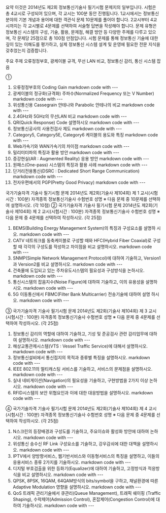 요약
이것은 2014년도 제2회 정보통신기술사 필기시험 문제지의 일부입니다. 시험은 총 4교시로 구성되어 있으며, 각 교시는 100분 동안 진행됩니다. 1교시에서는 정보통신 분야의 기본 개념과 용어에 대한 객관식 문제 10문제를 풀어야 합니다. 2교시부터 4교시까지는 각 교시별로 4문제를 선택하여 서술형 답변을 작성해야 합니다. 문제 유형은 정보통신 시스템의 구성, 기술, 활용, 문제점, 해결 방안 등 다양한 주제를 다루고 있으며, 각 문제당 25점으로 총 100점 만점입니다. 시험 문제를 통해 정보통신 기술에 대한 깊이 있는 이해도를 평가하고, 실제 정보통신 시스템 설계 및 운영에 필요한 전문 지식을 갖추었는지 검증합니다.

주요 주제
오류정정부호, 광케이블 규격, 무선 LAN 비교, 정보통신 감리, 통신 시스템 잡음

① 
1. 오류정정부호의 Coding Gain  markdown code with ---
2. 광케이블의 정규화(규격화) 주파수(Normalized Frequency 또는 V Number)  markdown code with ---
3. 위성통신용 Cassegrain 안테나와 Parabolic 안테나의 비교  markdown code with ---
4. 2.4GHz와 5GHz의 무선LAN 비교  markdown code with ---
5. QR(Quick Response) Code 설명하시오   markdown code with ---
6. 정보통신공사의 사용전검사 제도  markdown code with ---
7. Category5, Category5E, Category6 케이블의 용도와 특징  markdown code with ---
8. Web가속기와 WAN가속기의 차이점  markdown code with ---
9. 밀리미터파의 특징과 활용 방안  markdown code with ---
10. 증강현실(AR : Augmented Reality) 응용 방안  markdown code with ---
11. 원패스(One-pass) 시스템의 특징과 활용 사례  markdown code with ---
12. 단거리전용통신(DSRC : Dedicated Short Range Communication)  markdown code with ---
13. 전자우편에서의 PGP(Pretty Good Privacy)  markdown code with ---


국가기술자격 기술사 필기시험 문제
2014년도 제2회(기술사 제104회) 제 1 교시(시험시간 : 100분)
자격종목 정보통신기술사 수험번호 성명
※ 다음 문제 중 10문제를 선택하여 설명하시오. (각 10점)
② 국가기술자격 기술사 필기시험 문제
2014년도 제2회(기술사 제104회) 제 2 교시(시험시간 : 100분)
자격종목 정보통신기술사 수험번호 성명
※ 다음 문제 중 4문제를 선택하여 작성하시오. (각 25점)
1. BEMS(Building Energy Management System)의 특징과 구성요소를 설명하
시오.  markdown code with ---
2. CATV 네트워크를 동축케이블로 구성할 때와 HFC(Hybrid Fiber Coaxial)로
구성할 때 각각의 구성도를 작성하고 차이점을 비교 설명하시오.  markdown code with ---
3. SNMP(Simple Network Management Protocol)에 대하여 기술하고,
Version1과 Version2를 비교 설명하시오.  markdown code with ---
4. 건축물에 도입되고 있는 주차유도시스템의 필요성과 구성방식을 논하시오.  markdown code with ---
5. 통신시스템의 잡음지수(Noise Figure)에 대하여 기술하고, 이의 유용성을
설명하시오.  markdown code with ---
6. 5G 이동통신에서 FBMC(Filter Bank Multicarrier) 전송기술에 대하여 설명
하시오.  markdown code with ---


③ 국가기술자격 기술사 필기시험 문제
2014년도 제2회(기술사 제104회) 제 3 교시(시험시간 : 100분)
자격종목 정보통신기술사 수험번호 성명
※ 다음 문제 중 4문제를 선택하여 작성하시오. (각 25점)
1. 정보통신 감리의 역할에 대하여 기술하고, 기성 및 준공검사 관련 감리업무에
대하여 설명하시오.  markdown code with ---
2. 해상교통관제시스템(VTS : Vessel Traffic Service)에 대해서 설명하시오.  markdown code with ---
3. 정보통신설비에서 통신접지의 목적과 종류별 특징을 설명하시오.  markdown code with ---
4. IEEE 802.11의 멀티캐스팅 서비스를 기술하고, 서비스의 문제점을 설명하시오.  markdown code with ---
5. 실내 네비게이션(Navigation)의 필요성을 기술하고, 구현방법을 2가지 이상
논하시오.  markdown code with ---
6. RFID시스템의 보안 위협요인과 이에 대한 대응방법을 설명하시오.  markdown code with ---


④ 국가기술자격 기술사 필기시험 문제
2014년도 제2회(기술사 제104회) 제 4 교시(시험시간 : 100분)
자격종목 정보통신기술사 수험번호 성명
※ 다음 문제 중 4문제를 선택하여 작성하시오. (각 25점)
1. N스크린의 등장배경과 구성도를 기술하고, 주요이슈와 활성화 방안에 대하여
논하시오.  markdown code with ---
2. 위성통신 송수신 RF Link 구성요소를 기술하고, 강우감쇠에 대한 대책을
설명하시오.  markdown code with ---
3. IPTV에서 양방향서비스, 웹기반서비스와 이동형서비스의 특징을 설명하고,
이들의 응용서비스 종류 2가지를 기술하시오.  markdown code with ---
4. 디지털 부호검출을 위한 등화기(Equalizer)에 대하여 기술하고, 고정방식과
적응방식을 비교 설명하시오.  markdown code with ---
5. QPSK, 8PSK, 16QAM, 64QAM방식의 bits/symbol을 구하고, 채널환경에
따른 Adaptive Modulation 영향을 설명하시오.  markdown code with ---
6. QoS 트래픽 관리기술에서 큐관리(Queue Management), 트래픽 쉐이핑
(Traffic Shaping), 수락제어(Admission Control), 혼잡제어(Congestion
Control)에 대하여 기술하시오.  markdown code with ---